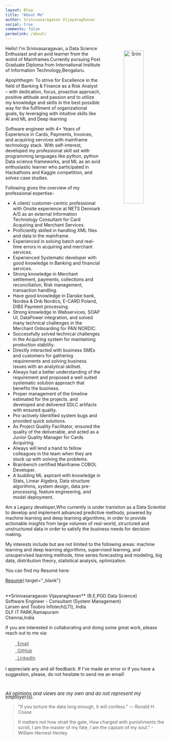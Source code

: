 ```yaml
---
layout: Blog
title: "About Me"
author: Srinivasaragavan Vijayaraghavan
social: true
comments: false
permalink: /about/
---
```


<center>
<img src="https://github.com/SriniTheDataJunkie/My-Resume/blob/main/Srini.png" alt="Srini" align="right" style="width: 35%; height: 35%; margin:15px">
</center> 

Hello! I'm Srinivasaragavan, a Data Science Enthusiast and an avid learner from the wolrd of Mainframes.Currently pursuing Post Graduate Diploma from International Institute of Information Technology,Bengaluru.

Apophthegm: To strive for Excellence in the ﬁeld of Banking & Finance as a Risk Analyst – with dedication, focus, proactive approach, positive attitude and passion and to utilize my knowledge and skills in the best possible way for the fulfilment of organizational goals, by leveraging with intuitive skills like AI and ML and Deep learning

Software engineer with 4+ Years of Experience in Cards, Payments, Invoices, and acquiring services with mainframe technology stack. With self-interest, developed my professional skill set with programming languages like python, python Data science frameworks, and ML as an avid enthusiastic learner who participated in Hackathons and Kaggle competition, and solves case studies.

Following gives the overview of my professional expertise-
- A client/ customer-centric professional with Onsite experience at NETS Denmark A/S as an external Information Technology Consultant for Card Acquiring and Merchant Services.
- Proficiently skilled in handling XML files and data in the mainframe.
- Experienced in solving batch and real-time errors in acquiring and merchant services.
- Experienced Systematic developer with good knowledge in Banking and financial services.
- Strong knowledge in Merchant settlement, payments, collections and reconciliation, Risk management, transaction handling.
- Have good knowledge in Danske bank, Nordea & Dnb Nordics, E-CARD Poland, DIBS Payment processing.
- Strong knowledge in Webservices, SOAP UI, DataPower integration, and solved many technical challenges in the Merchant Onboarding for PAN NORDIC.
- Successfully solved technical challenges in the Acquiring system for maintaining production stability.
- Directly interacted with business SMEs and customers for gathering requirements and solving business issues with an analytical skillset.
- Always had a better understanding of the requirement and proposed a well suited systematic solution approach that benefits the business.
- Proper management of the timeline estimated for the projects. and developed and delivered SDLC artifacts with ensured quality.
- Pro-actively Identified system bugs and provided quick solutions.
- As Project Quality Facilitator, ensured the quality of the deliverable, and acted as a Junior Quality Manager for Cards Acquiring.
- Always will lend a hand to fellow colleagues in the team when they are stuck up with solving the problems.
- Brainbench certified Mainframe COBOL Developer.
- A budding ML aspirant with knowledge in Stats, Linear Algebra, Data structure algorithms, system design, data pre-processing, feature engineering, and model deployment.

Am a Legacy developer,Who currently is under tranisiton as a Data Scientist to develop and implement advanced predictive methods, powered by machine learning and deep learning algorithms, in order to provide actionable insights from large volumes of real-world, structured and unstructured data in order to satisfy the business needs for decision making. 

My interests include but are not limited to the following areas: machine learning and deep learning algorithms, supervised learning, and unsupervised learning methods, time series forecasting and modeling, big data, distribution theory, statistical analysis, optimization. 

You can find my Resumé here:

[Resumé](https://github.com/SriniTheDataJunkie/My-Resume/blob/main/Resume-Srinivasaragavan-Vijayaraghavan.pdf){:target="_blank"} 

<br>
**Srinivasaragavan Vijayaraghavan** (B.E,PGD Data Science)<br>
Software Engineer - Consultant (System Management)<br>
Larsen and Toubro Infotech(LTI), India<br>
DLF IT PARK,Ramapuram<br>
Chennai,India<br>

If you are interested in collaborating and doing some great work, please reach out to me via:

<div class="contact-buttons" style="line-height:160%;margin-left:30px;margin-top:10px">
<p>
<a href="mailto:srinirag94@gmail.com" target="_blank" style="color:#515151;"><i class="fa fa-envelope" style="font-size:1em"></i> &nbsp; Email<br></a> 
<a href="https://github.com/SriniTheDataJunkie" target="_blank" style="color:#515151;"><i class="fa fa-github" style="font-size:1em"></i> &nbsp; GitHub<br></a> 
<a href="https://www.linkedin.com/in/srinivasaragavan-vijayaragavan-662a32a8/" target="_blank" style="color:#515151;"><i class="fa fa-linkedin" style="font-size:1em"></i> &nbsp; LinkedIn<br></a>
</p>
</div>

I appreciate any and all feedback. If I've made an error or if you have a suggestion, please, do not hesitate to send me an email!

<br>
<P CLASS="footnote" style="line-height:0.75; font-size:15px">
<i class="fa fa-asterisk" style="font-size:1em"></i> <i>All opinions and views are my own and do not represent my employer(s).</i>
</P>

<blockquote> “If you torture the data long enough, it will confess.” — Ronald H. Coase </blockquote>
<blockquote> It matters not how strait the gate, How charged with punishments the scroll, I am the master of my fate, I am the captain of my soul." - William Hernest Henley</blockquote>
